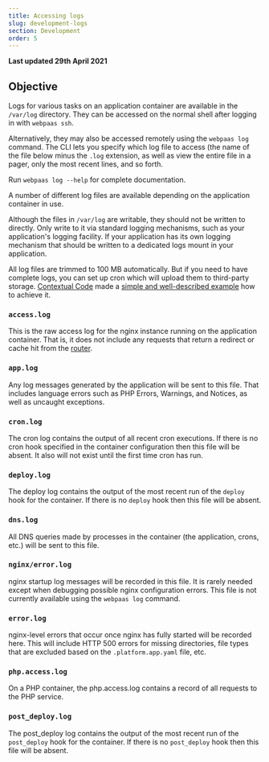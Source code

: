 ```yaml
---
title: Accessing logs
slug: development-logs
section: Development
order: 5
---
```


**Last updated 29th April 2021**


## Objective  

Logs for various tasks on an application container are available in the `/var/log` directory. They can be accessed on the normal shell after logging in with `webpaas ssh`.

Alternatively, they may also be accessed remotely using the <code>webpaas log</code> command.  The CLI lets you specify which log file to access (the name of the file below minus the  `.log` extension, as well as view the entire file in a pager, only the most recent lines, and so forth.

Run `webpaas log --help` for complete documentation.

A number of different log files are available depending on the application container in use.

Although the files in `/var/log` are writable, they should not be written to directly. Only write to it via standard logging mechanisms, such as your application's logging facility.  If your application has its own logging mechanism that should be written to a dedicated logs mount in your application.

All log files are trimmed to 100 MB automatically. But if you need to have complete logs, you can set up cron which will upload them to third-party storage. [Contextual Code](https://www.contextualcode.com/) made a [simple and well-described example](https://gitlab.com/contextualcode/platformsh-store-logs-at-s3) how to achieve it.

### `access.log`

This is the raw access log for the nginx instance running on the application container. That is, it does not include any requests that return a redirect or cache hit from the [router](../configuration-routes).

### `app.log`

Any log messages generated by the application will be sent to this file.  That includes language errors such as PHP Errors, Warnings, and Notices, as well as uncaught exceptions.

### `cron.log`

The cron log contains the output of all recent cron executions.  If there is no cron hook specified in the container configuration then this file will be absent. It also will not exist until the first time cron has run.

### `deploy.log`

The deploy log contains the output of the most recent run of the `deploy` hook for the container.  If there is no `deploy` hook then this file will be absent.

### `dns.log`

All DNS queries made by processes in the container (the application, crons, etc.) will be sent to this file.

### `nginx/error.log`

nginx startup log messages will be recorded in this file.  It is rarely needed except when debugging possible nginx configuration errors. This file is not currently available using the `webpaas log` command.

### `error.log`

nginx-level errors that occur once nginx has fully started will be recorded here. This will include HTTP 500 errors for missing directories, file types that are excluded based on the `.platform.app.yaml` file, etc.

### `php.access.log`

On a PHP container, the php.access.log contains a record of all requests to the PHP service.

### `post_deploy.log`

The post_deploy log contains the output of the most recent run of the `post_deploy` hook for the container.  If there is no `post_deploy` hook then this file will be absent.
